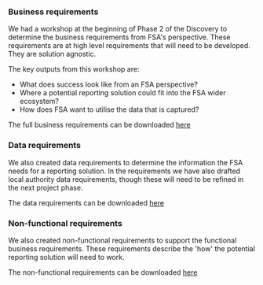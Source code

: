 ### Business requirements

We had a workshop at the beginning of Phase 2 of the Discovery to determine the business requirements from FSA's perspective. These requirements are at high level requirements that will need to be developed. They are solution agnostic.

The key outputs from this workshop are:

* What does success look like from an FSA perspective?
* Where a potential reporting solution could fit into the FSA wider ecosystem?
* How does FSA want to utilise the data that is captured?

The full business requirements can be downloaded [here](uploads/Business_Requirements_.xlsx)

### Data requirements

We also created data requirements to determine the information the FSA needs for a reporting solution. In the requirements we have also drafted local authority data requirements, though these will need to be refined in the next project phase. 

The data requirements can be downloaded [here](uploads/Data_set_that_is_required_.xlsx)

### Non-functional requirements

We also created non-functional requirements to support the functional business requirements. These requirements describe the 'how' the potential reporting solution will need to work. 

The non-functional requirements can be downloaded [here](uploads/Non-functional_requirments_.xlsx)



